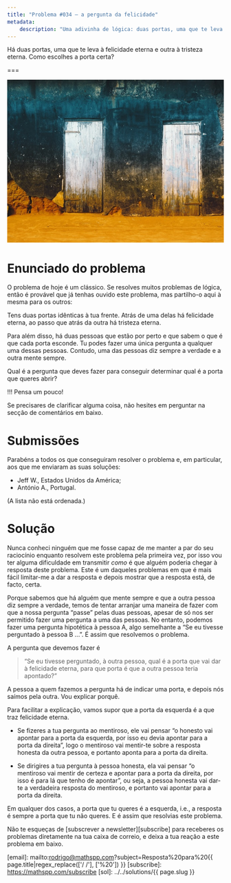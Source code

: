 ```yaml
---
title: "Problema #034 – a pergunta da felicidade"
metadata:
    description: "Uma adivinha de lógica: duas portas, uma que te leva à felicidade eterna e outra à tristeza eterna."
---
```


Há duas portas, uma que te leva à felicidade eterna e outra à tristeza eterna.
Como escolhes a porta certa?

===

![](thumbnail.png "Foto de Hans Eiskonen no site Unsplash.")

# Enunciado do problema

O problema de hoje é um clássico.
Se resolves muitos problemas de lógica, então é provável que já
tenhas ouvido este problema, mas partilho-o aqui à mesma para os outros:

Tens duas portas idênticas à tua frente.
Atrás de uma delas há felicidade eterna, ao passo que atrás da outra
há tristeza eterna.

Para além disso, há duas pessoas que estão por perto e que sabem
o que é que cada porta esconde.
Tu podes fazer uma única pergunta a qualquer uma dessas pessoas.
Contudo, uma das pessoas diz sempre a verdade e a outra mente sempre.

Qual é a pergunta que deves fazer para conseguir determinar qual é
a porta que queres abrir?

!!! Pensa um pouco!

Se precisares de clarificar alguma coisa, não hesites em perguntar na secção de comentários em baixo.


# Submissões

Parabéns a todos os que conseguiram resolver o problema e,
em particular, aos que me enviaram as suas soluções:

 - Jeff W., Estados Unidos da América;
 - António A., Portugal.

(A lista não está ordenada.)


# Solução

Nunca conheci ninguém que me fosse capaz de me manter a par do seu
raciocínio enquanto resolvem este problema pela primeira vez,
por isso vou ter alguma dificuldade em transmitir _como_ é que alguém
poderia chegar à resposta deste problema.
Este é um daqueles problemas em que é mais fácil limitar-me a dar
a resposta e depois mostrar que a resposta está, de facto, certa.

Porque sabemos que há alguém que mente sempre e que a outra pessoa
diz sempre a verdade, temos de tentar arranjar uma maneira de fazer com que
a nossa pergunta “passe” pelas duas pessoas, apesar de só nos ser permitido
fazer uma pergunta a uma das pessoas.
No entanto, podemos fazer uma pergunta hipotética à pessoa A,
algo semelhante a “Se eu tivesse perguntado à pessoa B ...”.
É assim que resolvemos o problema.

A pergunta que devemos fazer é

 > “Se eu tivesse perguntado, à outra pessoa, qual é a porta
 que vai dar à felicidade eterna, para que porta é que a outra pessoa
 teria apontado?”

A pessoa a quem fazemos a pergunta há de indicar uma porta,
e depois nós saímos pela outra.
Vou explicar porquê.

Para facilitar a explicação,
vamos supor que a porta da esquerda é a que traz felicidade eterna.

 - Se fizeres a tua pergunta ao mentiroso, ele vai pensar
 “o honesto vai apontar para a porta da esquerda, por isso eu devia
 apontar para a porta da direita”, logo o mentiroso vai mentir-te
 sobre a resposta honesta da outra pessoa, e portanto aponta para a porta
 da direita.

 - Se dirigires a tua pergunta à pessoa honesta, ela vai pensar
 “o mentiroso vai mentir de certeza e apontar para a porta da direita,
 por isso é para lá que tenho de apontar”, ou seja, a pessoa honesta
 vai dar-te a verdadeira resposta do mentiroso, e portanto vai apontar
 para a porta da direita.

Em qualquer dos casos, a porta que tu queres é a esquerda, i.e.,
a resposta é sempre a porta que tu não queres.
E é assim que resolvias este problema.


Não te esqueças de [subscrever a newsletter][subscribe] para receberes os problemas diretamente na tua caixa de correio,
e deixa a tua reação a este problema em baixo.

[email]: mailto:rodrigo@mathspp.com?subject=Resposta%20para%20{{ page.title|regex_replace(['/ /'], ['%20']) }}
[subscribe]: https://mathspp.com/subscribe
[sol]: ../../solutions/{{ page.slug }}
